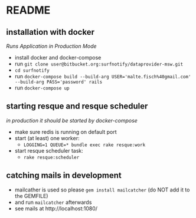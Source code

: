 # README
## installation with docker
*Runs Application in Production Mode*
- install docker and docker-compose
- run `git clone user@bitbucket.org:surfnotify/dataprovider-msw.git`
- `cd surfnotify`
- run `docker-compose build --build-arg USER='malte.fisch%40gmail.com' --build-arg PASS='password' rails`
- run `docker-compose up`

## starting resque and resque scheduler
*in production it should be started by docker-compose*
- make sure redis is running on default port
- start (at least) one worker:
  - `LOGGING=1 QUEUE=* bundle exec rake resque:work`
- start resque scheduler task:
  - `rake resque:scheduler`

## catching mails in development
- mailcather is used so please `gem install mailcatcher` (do NOT add it to the GEMFILE)
- and run `mailcatcher` afterwards
- see mails at http://localhost:1080/